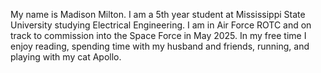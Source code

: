 My name is Madison Milton. I am a 5th year student at Mississippi State University studying Electrical Engineering. I am in Air Force ROTC and on track to commission into the Space Force in May 2025. In my free time I enjoy reading, spending time with my husband and friends, running, and playing with my cat Apollo. 